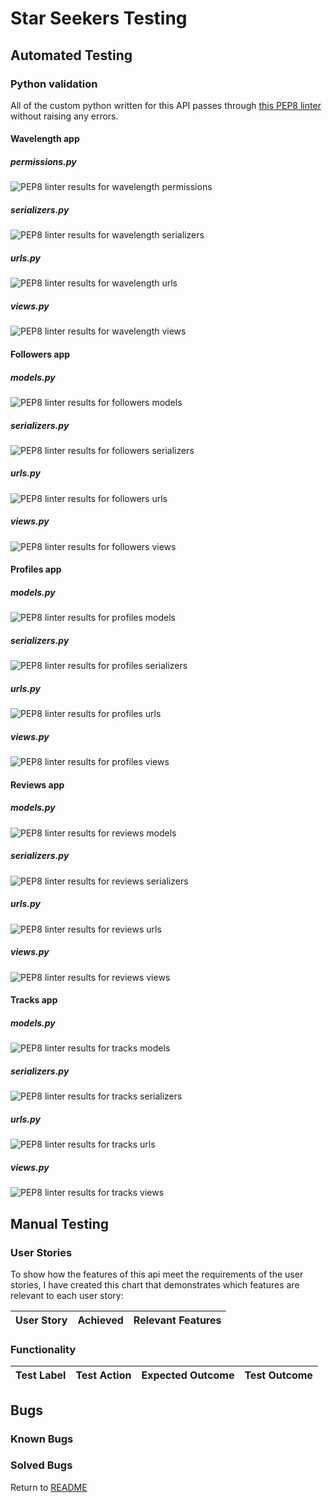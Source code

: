 # Star Seekers Testing

## Automated Testing

### Python validation

All of the custom python written for this API passes through [this PEP8 linter](https://pep8ci.herokuapp.com/) without raising any errors.

#### Wavelength app

##### permissions.py

![PEP8 linter results for wavelength permissions](/documentation/testing/wavelength_permissions.png)

##### serializers.py

![PEP8 linter results for wavelength serializers](/documentation/testing/wavelength_serializers.png)

##### urls.py

![PEP8 linter results for wavelength urls](/documentation/testing/wavelength_urls.png)

##### views.py

![PEP8 linter results for wavelength views](/documentation/testing/wavelength_views.png)

#### Followers app

##### models.py

![PEP8 linter results for followers models](/documentation/testing/followers_models.png)

##### serializers.py

![PEP8 linter results for followers serializers](/documentation/testing/followers_serializers.png)

##### urls.py

![PEP8 linter results for followers urls](/documentation/testing/followers_urls.png)

##### views.py

![PEP8 linter results for followers views](/documentation/testing/followers_views.png)

#### Profiles app

##### models.py

![PEP8 linter results for profiles models](/documentation/testing/profiles_models.png)

##### serializers.py

![PEP8 linter results for profiles serializers](/documentation/testing/profiles_serializers.png)

##### urls.py

![PEP8 linter results for profiles urls](/documentation/testing/profiles_urls.png)

##### views.py

![PEP8 linter results for profiles views](/documentation/testing/profiles_views.png)

#### Reviews app

##### models.py

![PEP8 linter results for reviews models](/documentation/testing/reviews_models.png)

##### serializers.py

![PEP8 linter results for reviews serializers](/documentation/testing/reviews_serializers.png)

##### urls.py

![PEP8 linter results for reviews urls](/documentation/testing/reviews_urls.png)

##### views.py

![PEP8 linter results for reviews views](/documentation/testing/reviews_views.png)

#### Tracks app

##### models.py

![PEP8 linter results for tracks models](/documentation/testing/tracks_models.png)

##### serializers.py

![PEP8 linter results for tracks serializers](/documentation/testing/tracks_serializers.png)

##### urls.py

![PEP8 linter results for tracks urls](/documentation/testing/tracks_urls.png)

##### views.py

![PEP8 linter results for tracks views](/documentation/testing/tracks_views.png)

## Manual Testing

### User Stories

To show how the features of this api meet the requirements of the user stories, I have created this chart that demonstrates which features are relevant to each user story:

| User Story | Achieved | Relevant Features |
| ---------- | -------- | ----------------- |

### Functionality

| Test Label | Test Action | Expected Outcome | Test Outcome |
| ---------- | ----------- | ---------------- | ------------ |

## Bugs

### Known Bugs

### Solved Bugs

Return to [README](README.md)
